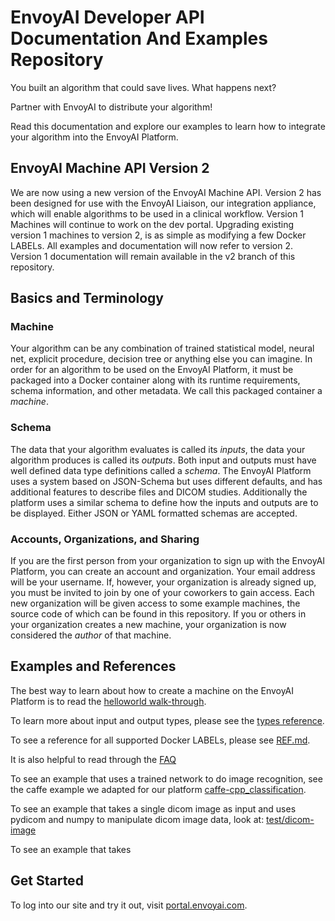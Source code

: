# EnvoyAI Developer API Documentation And Examples Repository

You built an algorithm that could save lives. What happens next?

Partner with EnvoyAI to distribute your algorithm!

Read this documentation and explore our examples to learn how to integrate your algorithm into the EnvoyAI Platform.

## EnvoyAI Machine API Version 2

We are now using a new version of the EnvoyAI Machine API. Version 2 has been designed for use with the EnvoyAI Liaison,
our integration appliance, which will enable algorithms to be used in a clinical workflow. Version 1 Machines will continue to work
on the dev portal. Upgrading existing version 1 machines to version 2, is as simple as modifying a few Docker LABELs.
All examples and documentation will now refer to version 2.
Version 1 documentation will remain available in the v2 branch of this repository.

## Basics and Terminology

### Machine
Your algorithm can be any combination of trained statistical model, neural net, explicit procedure, decision tree or
anything else you can imagine.
In order for an algorithm to be used on the EnvoyAI Platform, it must be packaged into a Docker container along with its runtime 
requirements, schema information, and other metadata.
We call this packaged container a _machine_.

### Schema
The data that your algorithm evaluates is called its _inputs_, the data your algorithm produces is called its _outputs_.
Both input and outputs must have well defined data type definitions called a _schema_.
The EnvoyAI Platform uses a system based on JSON-Schema but uses different defaults, and has additional
features to describe files and DICOM studies. Additionally the platform uses a similar schema to define how the inputs 
and outputs are to be displayed. Either JSON or YAML formatted schemas are accepted.

### Accounts, Organizations, and Sharing
If you are the first person from your organization to sign up with the EnvoyAI Platform, you can create an account and organization.
Your email address will be your username. If, however, your organization is already signed up, you must be invited to join
by one of your coworkers to gain access.
Each new organization will be given access to some example machines, the source code of which can be found in this repository.
If you or others in your organization creates a new machine, your organization is now considered the _author_ of that machine.


## Examples and References
The best way to learn about how to create a machine on the EnvoyAI Platform is to read the [helloworld walk-through](./test-hello/README.md).

To learn more about input and output types, please see the [types reference](TYPES.md).

To see a reference for all supported Docker LABELs, please see [REF.md](REF.md).

It is also helpful to read through the [FAQ](FAQ.md)

To see an example that uses a trained network to do image recognition, see the caffe example we adapted for our platform 
[caffe-cpp_classification](./caffe-cpp_classification/).

To see an example that takes a single dicom image as input and uses pydicom and numpy to manipulate dicom image data, look at: [test/dicom-image](./test-dicom-image)

To see an example that takes 
## Get Started

To log into our site and try it out, visit [portal.envoyai.com](https://portal.envoyai.com).
